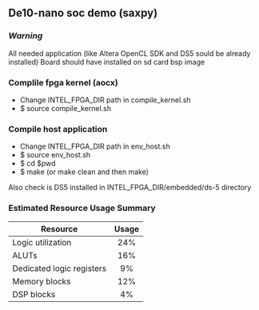 ## De10-nano soc demo (saxpy)

### *Warning*
All needed application (like Altera OpenCL SDK and DS5 sould be already installed)
Board should have installed on sd card bsp image

### Complile fpga kernel (aocx)
* Change INTEL_FPGA_DIR path in compile_kernel.sh
* $ source compile_kernel.sh


### Compile host application
* Change INTEL_FPGA_DIR path in env_host.sh
* $ source env_host.sh
* $ cd $pwd
* $ make (or make clean and then make)

Also check is DS5 installed in INTEL_FPGA_DIR/embedded/ds-5 directory


### Estimated Resource Usage Summary

| Resource      | Usage              |       
| ------------- |:------------------:|  
| Logic utilization                      |   24%                     |
| ALUTs                                  |   16%                     |  
| Dedicated logic registers              |    9%                     |  
| Memory blocks                          |   12%                     |  
| DSP blocks                             |    4%                     |    
